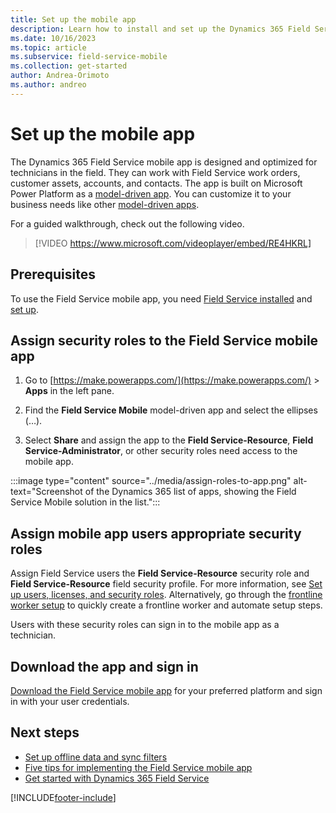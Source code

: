 ```yaml
---
title: Set up the mobile app
description: Learn how to install and set up the Dynamics 365 Field Service mobile app.
ms.date: 10/16/2023
ms.topic: article
ms.subservice: field-service-mobile
ms.collection: get-started
author: Andrea-Orimoto
ms.author: andreo
---
```


# Set up the mobile app

The Dynamics 365 Field Service mobile app is designed and optimized for technicians in the field. They can work with Field Service work orders, customer assets, accounts, and contacts. The app is built on Microsoft Power Platform as a [model-driven app](/powerapps/maker/model-driven-apps/model-driven-app-overview). You can customize it to your business needs like other [model-driven apps](/power-apps/maker/model-driven-apps/).

For a guided walkthrough, check out the following video.

> [!VIDEO https://www.microsoft.com/videoplayer/embed/RE4HKRL]

## Prerequisites

To use the Field Service mobile app, you need [Field Service installed](../install-field-service.md) and [set up](../field-service-get-started.md).

## Assign security roles to the Field Service mobile app

1. Go to [https://make.powerapps.com/](https://make.powerapps.com/) > **Apps** in the left pane.

1. Find the **Field Service Mobile** model-driven app and select the ellipses (&hellip;).

1. Select **Share** and assign the app to the **Field Service-Resource**, **Field Service-Administrator**, or other security roles need access to the mobile app.

:::image type="content" source="../media/assign-roles-to-app.png" alt-text="Screenshot of the Dynamics 365 list of apps, showing the Field Service Mobile solution in the list.":::

## Assign mobile app users appropriate security roles

Assign Field Service users the **Field Service-Resource** security role and **Field Service-Resource** field security profile. For more information, see [Set up users, licenses, and security roles](../users-licenses-permissions.md). Alternatively, go through the [frontline worker setup](../frontline-worker-set-up.md) to quickly create a frontline worker and automate setup steps.

Users with these security roles can sign in to the mobile app as a technician.

## Download the app and sign in

[Download the Field Service mobile app](download-mobile-app.md) for your preferred platform and sign in with your user credentials.

## Next steps

- [Set up offline data and sync filters](work-offline.md)
- [Five tips for implementing the Field Service mobile app](https://cloudblogs.microsoft.com/dynamics365/it/2021/04/21/5-tips-for-implementing-the-field-service-dynamics-365-mobile-app/)
- [Get started with Dynamics 365 Field Service](../field-service-get-started.md)

[!INCLUDE[footer-include](../../includes/footer-banner.md)]

